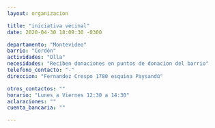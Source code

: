 ```yaml
---
layout: organizacion

title: "iniciativa vecinal"
date: 2020-04-30 18:09:30 -0300

departamento: "Montevideo"
barrio: "Cordón"
actividades: "Olla"
necesidades: "Reciben donaciones en puntos de donacion del barrio"
telefono_contacto: "-"
direccion: "Fernandez Crespo 1780 esquina Paysandú"

otros_contactos: ""
horario: "Lunes a Viernes 12:30 a 14:30"
aclaraciones: ""
cuenta_bancaria: ""

---
```

